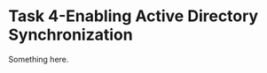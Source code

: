 [title]: # (Task 4-Enabling Active Directory Synchronization)
[tags]: # (XXX)
[priority]: # (1324)
# Task 4-Enabling Active Directory Synchronization
Something here.
